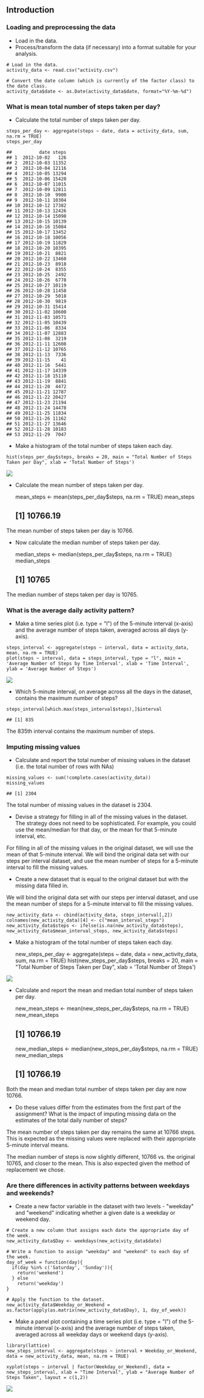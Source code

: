 Introduction
------------

### Loading and preprocessing the data

*  Load in the data.
*  Process/transform the data (if necessary) into a format suitable for
    your analysis.

<!-- -->

    # Load in the data.
    activity_data <- read.csv("activity.csv")

    # Convert the date column (which is currently of the factor class) to the date class.
    activity_data$date <- as.Date(activity_data$date, format="%Y-%m-%d")

### What is mean total number of steps taken per day?

*  Calculate the total number of steps taken per day.

<!-- -->

    steps_per_day <- aggregate(steps ~ date, data = activity_data, sum, na.rm = TRUE)
    steps_per_day

    ##          date steps
    ## 1  2012-10-02   126
    ## 2  2012-10-03 11352
    ## 3  2012-10-04 12116
    ## 4  2012-10-05 13294
    ## 5  2012-10-06 15420
    ## 6  2012-10-07 11015
    ## 7  2012-10-09 12811
    ## 8  2012-10-10  9900
    ## 9  2012-10-11 10304
    ## 10 2012-10-12 17382
    ## 11 2012-10-13 12426
    ## 12 2012-10-14 15098
    ## 13 2012-10-15 10139
    ## 14 2012-10-16 15084
    ## 15 2012-10-17 13452
    ## 16 2012-10-18 10056
    ## 17 2012-10-19 11829
    ## 18 2012-10-20 10395
    ## 19 2012-10-21  8821
    ## 20 2012-10-22 13460
    ## 21 2012-10-23  8918
    ## 22 2012-10-24  8355
    ## 23 2012-10-25  2492
    ## 24 2012-10-26  6778
    ## 25 2012-10-27 10119
    ## 26 2012-10-28 11458
    ## 27 2012-10-29  5018
    ## 28 2012-10-30  9819
    ## 29 2012-10-31 15414
    ## 30 2012-11-02 10600
    ## 31 2012-11-03 10571
    ## 32 2012-11-05 10439
    ## 33 2012-11-06  8334
    ## 34 2012-11-07 12883
    ## 35 2012-11-08  3219
    ## 36 2012-11-11 12608
    ## 37 2012-11-12 10765
    ## 38 2012-11-13  7336
    ## 39 2012-11-15    41
    ## 40 2012-11-16  5441
    ## 41 2012-11-17 14339
    ## 42 2012-11-18 15110
    ## 43 2012-11-19  8841
    ## 44 2012-11-20  4472
    ## 45 2012-11-21 12787
    ## 46 2012-11-22 20427
    ## 47 2012-11-23 21194
    ## 48 2012-11-24 14478
    ## 49 2012-11-25 11834
    ## 50 2012-11-26 11162
    ## 51 2012-11-27 13646
    ## 52 2012-11-28 10183
    ## 53 2012-11-29  7047

*  Make a histogram of the total number of steps taken each day.

<!-- -->

    hist(steps_per_day$steps, breaks = 20, main = "Total Number of Steps Taken per Day", xlab = 'Total Number of Steps')

![](unnamed-chunk-3-1.png)

* Calculate the mean number of steps taken per day.

    mean_steps <- mean(steps_per_day$steps, na.rm = TRUE)
    mean_steps

    ## [1] 10766.19

The mean number of steps taken per day is 10766.

* Now calculate the median number of steps taken per day.

    median_steps <- median(steps_per_day$steps, na.rm = TRUE)
    median_steps

    ## [1] 10765

The median number of steps taken per day is 10765.

### What is the average daily activity pattern?

*  Make a time series plot (i.e. type = "l") of the 5-minute
    interval (x-axis) and the average number of steps taken, averaged
    across all days (y-axis).

<!-- -->

    steps_interval <- aggregate(steps ~ interval, data = activity_data, mean, na.rm = TRUE)
    plot(steps ~ interval, data = steps_interval, type = "l", main = 'Average Number of Steps by Time Interval', xlab = 'Time Interval', ylab = 'Average Number of Steps')

![](unnamed-chunk-6-1.png)

*  Which 5-minute interval, on average across all the days in the
    dataset, contains the maximum number of steps?

<!-- -->

    steps_interval[which.max(steps_interval$steps),]$interval

    ## [1] 835

The 835th interval contains the maximum number of steps.

### Imputing missing values

*  Calculate and report the total number of missing values in the
    dataset (i.e. the total number of rows with NAs)

<!-- -->

    missing_values <- sum(!complete.cases(activity_data))
    missing_values

    ## [1] 2304

The total number of missing values in the dataset is 2304.

*  Devise a strategy for filling in all of the missing values in
    the dataset. The strategy does not need to be sophisticated. For
    example, you could use the mean/median for that day, or the mean for
    that 5-minute interval, etc.

For filling in all of the missing values in the original dataset, we
will use the mean of that 5-minute interval. We will bind the original
data set with our steps per interval dataset, and use the mean number of
steps for a 5-minute interval to fill the missing values.

*  Create a new dataset that is equal to the original dataset but with
    the missing data filled in.

We will bind the original data set with our steps per interval dataset,
and use the mean number of steps for a 5-minute interval to fill the
missing values.

    new_activity_data <- cbind(activity_data, steps_interval[,2])
    colnames(new_activity_data)[4] <- c("mean_interval_steps")
    new_activity_data$steps <- ifelse(is.na(new_activity_data$steps), new_activity_data$mean_interval_steps, new_activity_data$steps)

* Make a histogram of the total number of steps taken each day.

    new_steps_per_day <- aggregate(steps ~ date, data = new_activity_data, sum, na.rm = TRUE)
    hist(new_steps_per_day$steps, breaks = 20, main = "Total Number of Steps Taken per Day", xlab = 'Total Number of Steps')

![](unnamed-chunk-10-1.png)

* Calculate and report the mean and median total number of steps
taken per day.

    new_mean_steps <- mean(new_steps_per_day$steps, na.rm = TRUE)
    new_mean_steps

    ## [1] 10766.19

    new_median_steps <- median(new_steps_per_day$steps, na.rm = TRUE)
    new_median_steps

    ## [1] 10766.19

Both the mean and median total number of steps taken per day are now
10766.

* Do these values differ from the estimates from the first
part of the assignment? What is the impact of imputing missing data on
the estimates of the total daily number of steps?

The mean number of steps taken per day remains the same at 10766 steps.
This is expected as the missing values were replaced with their
appropriate 5-minute interval means.

The median number of steps is now slightly different, 10766 vs. the
original 10765, and closer to the mean. This is also expected given the
method of replacement we chose.

### Are there differences in activity patterns between weekdays and weekends?

*  Create a new factor variable in the dataset with two levels -
    "weekday" and "weekend" indicating whether a given date is a weekday
    or weekend day.

<!-- -->

    # Create a new column that assigns each date the appropriate day of the week.
    new_activity_data$Day <- weekdays(new_activity_data$date)

    # Write a function to assign "weekday" and "weekend" to each day of the week.
    day_of_week = function(day){
      if(day %in% c('Saturday', 'Sunday')){
        return('weekend')
      } else
        return('weekday')
    }

    # Apply the function to the dataset.
    new_activity_data$Weekday_or_Weekend = as.factor(apply(as.matrix(new_activity_data$Day), 1, day_of_week))

*  Make a panel plot containing a time series plot (i.e. type = "l") of
    the 5-minute interval (x-axis) and the average number of steps
    taken, averaged across all weekday days or weekend days (y-axis).

<!-- -->

    library(lattice)
    new_steps_interval <- aggregate(steps ~ interval + Weekday_or_Weekend, data = new_activity_data, mean, na.rm = TRUE)

    xyplot(steps ~ interval | factor(Weekday_or_Weekend), data = new_steps_interval, xlab = "Time Interval", ylab = "Average Number of Steps Taken", layout = c(1,2))

![](unnamed-chunk-13-1.png)
